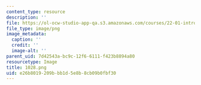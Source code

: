 ```yaml
---
content_type: resource
description: ''
file: https://ol-ocw-studio-app-qa.s3.amazonaws.com/courses/22-01-introduction-to-nuclear-engineering-and-ionizing-radiation-fall-2016/e26b8019209bbb1d5e8b8cb09b0fbf30_1028.png
file_type: image/png
image_metadata:
  caption: ''
  credit: ''
  image-alt: ''
parent_uid: 7d42543a-bc9c-12f6-6111-f423b8894a80
resourcetype: Image
title: 1028.png
uid: e26b8019-209b-bb1d-5e8b-8cb09b0fbf30
---
```

